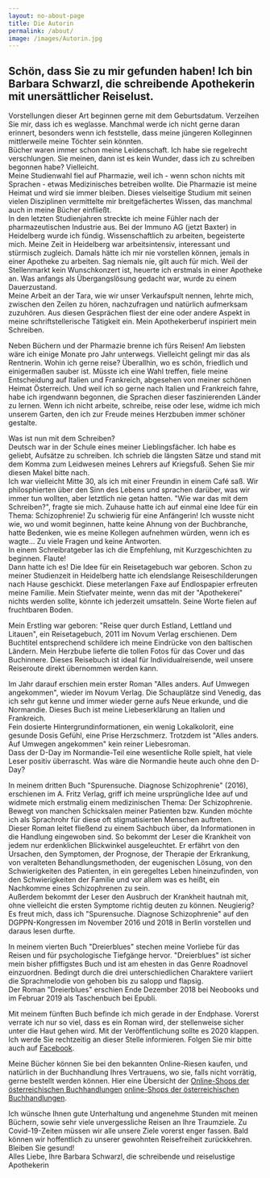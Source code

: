 ```yaml
---
layout: no-about-page
title: Die Autorin
permalink: /about/
image: /images/Autorin.jpg
---
```


## Schön, dass Sie zu mir gefunden haben! Ich bin Barbara Schwarzl, die schreibende Apothekerin mit unersättlicher Reiselust.

Vorstellungen dieser Art beginnen gerne mit dem Geburtsdatum. Verzeihen Sie mir, dass ich es weglasse. Manchmal werde ich nicht gerne daran erinnert, besonders wenn ich feststelle, dass meine jüngeren Kolleginnen mittlerweile meine Töchter sein könnten. <br> Bücher waren immer schon meine Leidenschaft. Ich habe sie regelrecht verschlungen. Sie meinen, dann ist es kein Wunder, dass ich zu schreiben begonnen habe? Vielleicht. <br> Meine Studienwahl fiel auf Pharmazie, weil ich - wenn schon nichts mit Sprachen - etwas Medizinisches betreiben wollte. Die Pharmazie ist meine Heimat und wird sie immer bleiben. Dieses vielseitige Studium mit seinen vielen Disziplinen vermittelte mir breitgefächertes Wissen, das manchmal auch in meine Bücher einfließt. <br> In den letzten Studienjahren streckte ich meine Fühler nach der pharmazeutischen Industrie aus. Bei der Immuno AG (jetzt Baxter) in Heidelberg wurde ich fündig. Wissenschaftlich zu arbeiten, begeisterte mich. Meine Zeit in Heidelberg war arbeitsintensiv, interessant und stürmisch zugleich. Damals hätte ich mir nie vorstellen können, jemals in einer Apotheke zu arbeiten. Sag niemals nie, gilt auch für mich. Weil der Stellenmarkt kein Wunschkonzert ist, heuerte ich erstmals in einer Apotheke an. Was anfangs als Übergangslösung gedacht war, wurde zu einem Dauerzustand. <br> Meine Arbeit an der Tara, wie wir unser Verkaufspult nennen, lehrte mich, zwischen den Zeilen zu hören, nachzufragen und natürlich aufmerksam zuzuhören. Aus diesen Gesprächen fliest der eine oder andere Aspekt in meine schriftstellerische Tätigkeit ein. Mein Apothekerberuf inspiriert mein Schreiben.

Neben Büchern und der Pharmazie brenne ich fürs Reisen! Am liebsten wäre ich einige Monate pro Jahr unterwegs. Vielleicht gelingt mir das als Rentnerin. Wohin ich gerne reise? Überallhin, wo es schön, friedlich und einigermaßen sauber ist. Müsste ich eine Wahl treffen, fiele meine Entscheidung auf Italien und Frankreich, abgesehen von meiner schönen Heimat Österreich. Und weil ich so gerne nach Italien und Frankreich fahre, habe ich irgendwann begonnen, die Sprachen dieser faszinierenden Länder zu lernen.
Wenn ich nicht arbeite, schreibe, reise oder lese, widme ich mich unserem Garten, den ich zur Freude meines Herzbuben immer schöner gestalte.


Was ist nun mit dem Schreiben? <br> 
Deutsch war in der Schule eines meiner Lieblingsfächer. Ich habe es geliebt, Aufsätze zu schreiben. Ich schrieb die längsten Sätze und stand mit dem Komma zum Leidwesen meines Lehrers auf Kriegsfuß. Sehen Sie mir diesen Makel bitte nach. <br> Ich war vielleicht Mitte 30, als ich mit einer Freundin in einem Café saß. Wir philosphierten über den Sinn des Lebens und sprachen darüber, was wir immer tun wollten, aber letztlich nie getan hatten. "Wie war das mit dem Schreiben?", fragte sie mich. Zuhause hatte ich auf einmal eine Idee für ein Thema: Schizophrenie! Zu schwierig für eine Anfängerin! Ich wusste nicht wie, wo und womit beginnen, hatte keine Ahnung von der Buchbranche, hatte Bedenken, wie es meine Kollegen aufnehmen würden, wenn ich es wagte... Zu viele Fragen und keine Antworten. <br> In einem Schreibratgeber las ich die Empfehlung, mit Kurzgeschichten zu beginnen. Flaute! <br> Dann hatte ich es! Die Idee für ein Reisetagebuch war geboren. Schon zu meiner Studienzeit in Heidelberg hatte ich elendslange Reiseschilderungen nach Hause geschickt. Diese meterlangen Faxe auf Endlospapier erfreuten meine Familie. Mein Stiefvater meinte, wenn das mit der "Apothekerei" nichts werden sollte, könnte ich jederzeit umsatteln. Seine Worte fielen auf fruchtbaren Boden.

Mein Erstling war geboren: "Reise quer durch Estland, Lettland und Litauen", ein Reisetagebuch, 2011 im Novum Verlag erschienen. Dem Buchtitel entsprechend schildere ich meine Eindrücke von den baltischen Ländern. Mein Herzbube lieferte die tollen Fotos für das Cover und das Buchinnere. Dieses Reisebuch ist ideal für Individualreisende, weil unsere Reiseroute direkt übernommen werden kann.


Im Jahr darauf erschien mein erster Roman "Alles anders. Auf Umwegen angekommen", wieder im Novum Verlag. Die Schauplätze sind Venedig, das ich sehr gut kenne und immer wieder gerne aufs Neue erkunde, und die Normandie. Dieses Buch ist meine Liebeserklärung an Italien und Frankreich. <br> Fein dosierte Hintergrundinformationen, ein wenig Lokalkolorit, eine gesunde Dosis Gefühl, eine Prise Herzschmerz. Trotzdem ist "Alles anders. Auf Umwegen angekommen" kein reiner Liebesroman. <br> Dass der D-Day im Normandie-Teil eine wesentliche Rolle spielt, hat viele Leser positiv überrascht. Was wäre die Normandie heute auch ohne den D-Day?


In meinem dritten Buch "Spurensuche. Diagnose Schizophrenie" (2016), erschienen im A. Fritz Verlag, griff ich meine ursprüngliche Idee auf und widmete mich erstmalig einem medizinischen Thema: Der Schizophrenie. Bewegt von manchen Schicksalen meiner Patienten bzw. Kunden möchte ich als Sprachrohr für diese oft stigmatisierten Menschen auftreten. <br>
Dieser Roman leitet fließend zu einem Sachbuch über, da Informationen in die Handlung eingewoben sind. So bekommt der Leser die Krankheit von jedem nur erdenklichen Blickwinkel ausgeleuchtet. Er erfährt von den Ursachen, den Symptomen, der Prognose, der Therapie der Erkrankung, von veralteten Behandlungsmethoden, der eugenischen Lösung, von den Schwierigkeiten des Patienten, in ein geregeltes Leben hineinzufinden, von den Schwierigkeiten der Familie und vor allem was es heißt, ein Nachkomme eines Schizophrenen zu sein. <br> Außerdem bekommt der Leser den Ausbruch der Krankheit hautnah mit, ohne vielleicht die ersten Symptome richtig deuten zu können. Neugierig? <br> 
Es freut mich, dass ich "Spurensuche. Diagnose Schizophrenie" auf den DGPPN-Kongressen im November 2016 und 2018 in Berlin vorstellen und daraus lesen durfte.


In meinem vierten Buch "Dreierblues" stechen meine Vorliebe für das Reisen und für psychologische Tiefgänge hervor. "Dreierblues" ist sicher mein bisher pfiffigstes Buch und ist am ehesten in das Genre Roadnovel einzuordnen. Bedingt durch die drei unterschiedlichen Charaktere variiert die Sprachmelodie von gehoben bis zu salopp und flapsig. <br> Der Roman "Dreierblues" erschien Ende Dezember 2018 bei Neobooks und im Februar 2019 als Taschenbuch bei Epubli.

Mit meinem fünften Buch befinde ich mich gerade in der Endphase. Vorerst verrate ich nur so viel, dass es ein Roman wird, der stellenweise sicher unter die Haut gehen wird. Mit der Veröffentlichung sollte es 2020 klappen. Ich werde Sie rechtzeitig an dieser Stelle informieren. Folgen Sie mir bitte auch auf [Facebook][facebook].

Meine Bücher können Sie bei den bekannten Online-Riesen kaufen, und natürlich in der Buchhandlung Ihres Vertrauens, wo sie, falls nicht vorrätig, gerne bestellt werden können. Hier eine Übersicht der [Online-Shops der österreichischen Buchhandlungen] [online-Shops der österreichischen Buchhandlungen].

Ich wünsche Ihnen gute Unterhaltung und angenehme Stunden mit meinen Büchern, sowie sehr viele unvergessliche Reisen an Ihre Traumziele. Zu Covid-19-Zeiten müssen wir alle unsere Ziele vorerst enger fassen. Bald können wir hoffentlich zu unserer gewohnten Reisefreiheit zurückkehren. Bleiben Sie gesund! <br> 
Alles Liebe, Ihre Barbara Schwarzl, die schreibende und reiselustige Apothekerin


[facebook]: https://www.facebook.com/barbara.schwarzl.1
[online-Shops der österreichischen Buchhandlungen]: http://www.buecher.at/buylocal/
